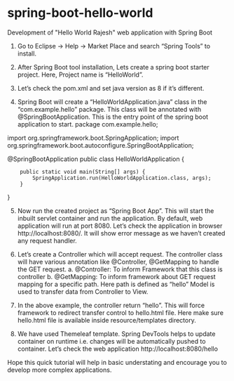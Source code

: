 # spring-boot-hello-world
Development of "Hello World Rajesh" web application with Spring Boot

1.	Go to Eclipse -> Help -> Market Place and search “Spring Tools” to install.
 
2.	After Spring Boot tool installation, Lets create a spring boot starter project. Here, Project name is “HelloWorld”.

3.	Let’s check the pom.xml and set java version as 8 if it’s different.
 
4.	Spring Boot will create a “HelloWorldApplication.java” class in the “com.example.hello” package. This class will be annotated with @SpringBootApplication. This is the entry point of the spring boot application to start. 
package com.example.hello;

import org.springframework.boot.SpringApplication;
import org.springframework.boot.autoconfigure.SpringBootApplication;

@SpringBootApplication
public class HelloWorldApplication {

		public static void main(String[] args) {
			SpringApplication.run(HelloWorldApplication.class, args);
		}
}

5.	Now run the created project as “Spring Boot App”. This will start the inbuilt servlet container and run the application. By default, web application will run at port 8080.
Let’s check the application in browser http://localhost:8080/.  It will show error message as we haven’t created any request handler.

6.	Let’s create a Controller which will accept request. The controller class will have various annotation like @Controller, @GetMapping to handle the GET request.
a.	@Controller: To inform Framework that this class is controller
b.	@GetMapping: To inform framework about GET request mapping for a specific path. Here path is defined as “hello”
Model is used to transfer data from Controller to View.

7.	In the above example, the controller return “hello”. This will force framework to redirect transfer control to hello.html file. Here make sure hello.html file is available inside resource/templates directory. 

8.	We have used Themeleaf template. Spring DevTools helps to update container on runtime i.e.  changes will be automatically pushed to container. Let’s check the web application http://localhost:8080/hello
 
Hope this quick tutorial will help in basic understating and encourage you to develop more complex applications.
